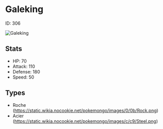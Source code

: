 # Galeking


ID: 306

![](https://raw.githubusercontent.com/PokeAPI/sprites/master/sprites/pokemon/other/official-artwork/306.png "Galeking")

## Stats


 - HP: 70
 - Attack: 110
 - Defense: 180
 - Speed: 50

## Types


 - Roche (https://static.wikia.nocookie.net/pokemongo/images/0/0b/Rock.png)
 - Acier (https://static.wikia.nocookie.net/pokemongo/images/c/c9/Steel.png)
